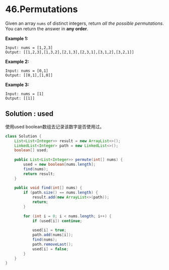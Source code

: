 # 46.Permutations

Given an array `nums` of distinct integers, return *all the possible permutations*. You can return the answer in **any order**.

 

**Example 1:**

```
Input: nums = [1,2,3]
Output: [[1,2,3],[1,3,2],[2,1,3],[2,3,1],[3,1,2],[3,2,1]]
```

**Example 2:**

```
Input: nums = [0,1]
Output: [[0,1],[1,0]]
```

**Example 3:**

```
Input: nums = [1]
Output: [[1]]
```



## Solution : used

使用used boolean数组去记录该数字是否使用过。

```java
class Solution {
    List<List<Integer>> result = new ArrayList<>();
    LinkedList<Integer> path = new LinkedList<>();
    boolean[] used;
    
    public List<List<Integer>> permute(int[] nums) {
        used = new boolean[nums.length];
        find(nums);
        return result;
    }
    
    public void find(int[] nums) {
        if (path.size() == nums.length) {
            result.add(new ArrayList<>(path));
            return;
        }
        
        for (int i = 0; i < nums.length; i++) {
            if (used[i]) continue;
            
            used[i] = true;
            path.add(nums[i]);
            find(nums);
            path.removeLast();
            used[i] = false;
        }
    }
}
```

